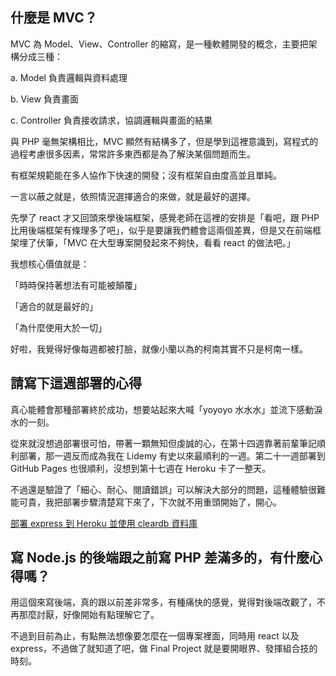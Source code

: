 ## 什麼是 MVC？

MVC 為 Model、View、Controller 的縮寫，是一種軟體開發的概念，主要把架構分成三種：

a. Model 負責邏輯與資料處理

b. View 負責畫面

c. Controller 負責接收請求，協調邏輯與畫面的結果

與 PHP 毫無架構相比，MVC 顯然有結構多了，但是學到這裡意識到，寫程式的過程考慮很多因素，常常許多東西都是為了解決某個問題而生。

有框架規範能在多人協作下快速的開發；沒有框架自由度高並且單純。

一言以蔽之就是，依照情況選擇適合的來做，就是最好的選擇。

先學了 react 才又回頭來學後端框架，感覺老師在這裡的安排是「看吧，跟 PHP 比用後端框架有條理多了吧」，似乎是要讓我們體會這兩個差異，但是又在前端框架埋了伏筆，「MVC 在大型專案開發起來不夠快，看看 react 的做法吧。」

我想核心價值就是：

「時時保持著想法有可能被顛覆」

「適合的就是最好的」

「為什麼使用大於一切」

好啦，我覺得好像每週都被打臉，就像小蘭以為的柯南其實不只是柯南一樣。

## 請寫下這週部署的心得

真心能體會那種部署終於成功，想要站起來大喊「yoyoyo 水水水」並流下感動淚水的一刻。

從來就沒想過部署很可怕，帶著一顆無知但虔誠的心，在第十四週靠著前輩筆記順利部署，那一週反而成為我在 Lidemy 有史以來最順利的一週。第二十一週部署到 GitHub Pages 也很順利，沒想到第十七週在 Heroku 卡了一整天。

不過還是驗證了「細心、耐心、閱讀錯誤」可以解決大部分的問題，這種體驗很難能可貴，我把部署步驟清楚寫下來了，下次就不用重頭開始了，開心。

[部署 express 到 Heroku 並使用 cleardb 資料庫](https://coding-ontheway.coderbridge.io/2022/01/30/express-deploy-heroku-cleardb/)

## 寫 Node.js 的後端跟之前寫 PHP 差滿多的，有什麼心得嗎？

用這個來寫後端，真的跟以前差非常多，有種痛快的感覺，覺得對後端改觀了，不再那麼討厭，好像開始有點理解它了。

不過到目前為止，有點無法想像要怎麼在一個專案裡面，同時用 react 以及 express，不過做了就知道了吧，做 Final Project 就是要開眼界、發揮組合技的時刻。
